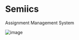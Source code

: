 # Semiics
Assignment Management System

![image](https://github.com/Shykip/semiics-project/assets/114864098/badb66ff-0b31-402d-b4ab-c6c9fd881b83)
